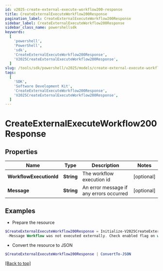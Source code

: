 ```yaml
---
id: v2025-create-external-execute-workflow200-response
title: CreateExternalExecuteWorkflow200Response
pagination_label: CreateExternalExecuteWorkflow200Response
sidebar_label: CreateExternalExecuteWorkflow200Response
sidebar_class_name: powershellsdk
keywords:
  [
    'powershell',
    'PowerShell',
    'sdk',
    'CreateExternalExecuteWorkflow200Response',
    'V2025CreateExternalExecuteWorkflow200Response',
  ]
slug: /tools/sdk/powershell/v2025/models/create-external-execute-workflow200-response
tags:
  [
    'SDK',
    'Software Development Kit',
    'CreateExternalExecuteWorkflow200Response',
    'V2025CreateExternalExecuteWorkflow200Response',
  ]
---
```


# CreateExternalExecuteWorkflow200Response

## Properties

| Name | Type | Description | Notes |
| --- | --- | --- | --- |
| **WorkflowExecutionId** | **String** | The workflow execution id | [optional] |
| **Message** | **String** | An error message if any errors occurred | [optional] |

## Examples

- Prepare the resource

```powershell
$CreateExternalExecuteWorkflow200Response = Initialize-V2025CreateExternalExecuteWorkflow200Response  -WorkflowExecutionId 0e11cefa-96e7-4b67-90d0-065bc1da5753 `
 -Message Workflow was not executed externally. Check enabled flag on workflow definition
```

- Convert the resource to JSON

```powershell
$CreateExternalExecuteWorkflow200Response | ConvertTo-JSON
```

[[Back to top]](#)
